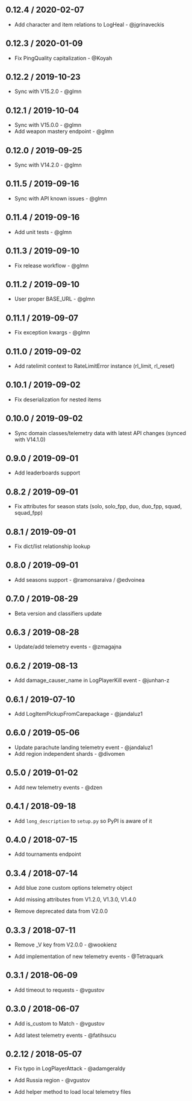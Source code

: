 ## 0.12.4 / 2020-02-07

* Add character and item relations to LogHeal - @jgrinaveckis

## 0.12.3 / 2020-01-09

* Fix PingQuality capitalization - @Koyah

## 0.12.2 / 2019-10-23

* Sync with V15.2.0 - @glmn

## 0.12.1 / 2019-10-04

* Sync with V15.0.0 - @glmn
* Add weapon mastery endpoint - @glmn

## 0.12.0 / 2019-09-25

* Sync with V14.2.0 - @glmn

## 0.11.5 / 2019-09-16

* Sync with API known issues - @glmn

## 0.11.4 / 2019-09-16

* Add unit tests - @glmn

## 0.11.3 / 2019-09-10

* Fix release workflow - @glmn

## 0.11.2 / 2019-09-10

* User proper BASE_URL - @glmn

## 0.11.1 / 2019-09-07

* Fix exception kwargs - @glmn

## 0.11.0 / 2019-09-02

* Add ratelimit context to RateLimitError instance (rl_limit, rl_reset)

## 0.10.1 / 2019-09-02

* Fix deserialization for nested items

## 0.10.0 / 2019-09-02

* Sync domain classes/telemetry data with latest API changes (synced with V14.1.0)

## 0.9.0 / 2019-09-01

* Add leaderboards support

## 0.8.2 / 2019-09-01

* Fix attributes for season stats (solo, solo_fpp, duo, duo_fpp, squad, squad_fpp)

## 0.8.1 / 2019-09-01

* Fix dict/list relationship lookup

## 0.8.0 / 2019-09-01

* Add seasons support - @ramonsaraiva / @edvoinea

## 0.7.0 / 2019-08-29

* Beta version and classifiers update

## 0.6.3 / 2019-08-28

* Update/add telemetry events - @zmagajna

## 0.6.2 / 2019-08-13

* Add damage_causer_name in LogPlayerKill event - @junhan-z

## 0.6.1 / 2019-07-10

* Add LogItemPickupFromCarepackage - @jandaluz1

## 0.6.0 / 2019-05-06

* Update parachute landing telemetry event - @jandaluz1
* Add region independent shards - @divomen

## 0.5.0 / 2019-01-02

* Add new telemetry events - @dzen

## 0.4.1 / 2018-09-18

* Add `long_description` to `setup.py` so PyPI is aware of it

## 0.4.0 / 2018-07-15

* Add tournaments endpoint

## 0.3.4 / 2018-07-14

* Add blue zone custom options telemetry object

* Add missing attributes from V1.2.0, V1.3.0, V1.4.0

* Remove deprecated data from V2.0.0

## 0.3.3 / 2018-07-11

* Remove _V key from V2.0.0 - @wookienz

* Add implementation of new telemetry events - @Tetraquark

## 0.3.1 / 2018-06-09

* Add timeout to requests - @vgustov

## 0.3.0 / 2018-06-07

* Add is_custom to Match - @vgustov

* Add latest telemetry events - @fatihsucu

## 0.2.12 / 2018-05-07

* Fix typo in LogPlayerAttack - @adamgeraldy

* Add Russia region - @vgustov 

* Add helper method to load local telemetry files
